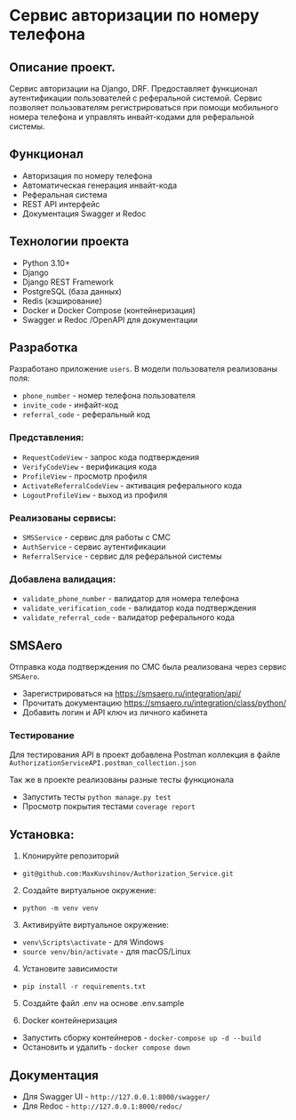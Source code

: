 # Сервис авторизации по номеру телефона

## Описание проект.
Сервис авторизации на Django, DRF. Предоставляет функционал аутентификации пользователей с реферальной системой.
Сервис позволяет пользователям регистрироваться при помощи мобильного номера телефона и управлять инвайт-кодами для реферальной системы.

## Функционал

- Авторизация по номеру телефона 
- Автоматическая генерация инвайт-кода
- Реферальная система
- REST API интерфейс
- Документация Swagger и Redoc 

## Технологии проекта

- Python 3.10+
- Django
- Django REST Framework
- PostgreSQL (база данных)
- Redis (кэширование)
- Docker и Docker Compose (контейнеризация)
- Swagger и Redoc /OpenAPI для документации

## Разработка 

Разработано приложение `users`. В модели пользователя реализованы поля:
- `phone_number` - номер телефона пользователя
- `invite_code` - инфайт-код
- `referral_code` - реферальный код

### Представления:
- `RequestCodeView` - запрос кода подтверждения 
- `VerifyCodeView` - верификация кода
- `ProfileView` - просмотр профиля
- `ActivateReferralCodeView` - активация реферального кода
- `LogoutProfileView` - выход из профиля

### Реализованы сервисы:
- `SMSService` - сервис для работы с СМС
- `AuthService` - сервис аутентификации
- `ReferralService` - сервис для реферальной системы

### Добавлена валидация:
- `validate_phone_number` - валидатор для номера телефона 
- `validate_verification_code` - валидатор кода подтверждения
- `validate_referral_code` - валидатор реферального кода

## SMSAero

Отправка кода подтверждения по СМС была реализована через сервис `SMSAero`.

- Зарегистрироваться на https://smsaero.ru/integration/api/
- Прочитать документацию https://smsaero.ru/integration/class/python/
- Добавить логин и API ключ из личного кабинета

### Тестирование
Для тестирования API в проект добавлена Postman коллекция в файле `AuthorizationServiceAPI.postman_collection.json`

Так же в проекте реализованы разные тесты функционала
- Запустить тесты `python manage.py test`
- Просмотр покрытия тестами `coverage report`

## Установка:
1. Клонируйте репозиторий
- `git@github.com:MaxKuvshinov/Authorization_Service.git`

2. Создайте виртуальное окружение:
- `python -m venv venv`

3. Активируйте виртуальное окружение:
- `venv\Scripts\activate` - для Windows
- `source venv/bin/activate` - для macOS/Linux

4. Установите зависимости
- `pip install -r requirements.txt`   

5. Создайте файл .env на основе .env.sample

6. Docker контейнеризация
- Запустить сборку контейнеров - `docker-compose up -d --build`
- Остановить и удалить - `docker compose down`

## Документация
- Для Swagger UI - `http://127.0.0.1:8000/swagger/`
- Для Redoc - `http://127.0.0.1:8000/redoc/`